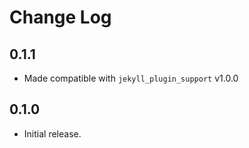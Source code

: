 # Change Log

## 0.1.1

* Made compatible with `jekyll_plugin_support` v1.0.0


## 0.1.0

* Initial release.
